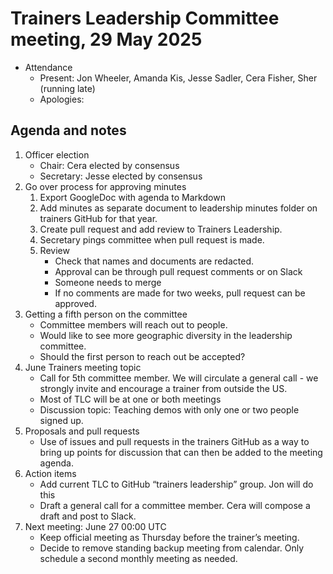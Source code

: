 # Trainers Leadership Committee meeting, 29 May 2025

- Attendance
	- Present: Jon Wheeler, Amanda Kis, Jesse Sadler, Cera Fisher, Sher (running late)
	- Apologies: 

## Agenda and notes

1. Officer election
	- Chair: Cera elected by consensus
	- Secretary: Jesse elected by consensus
2. Go over process for approving minutes
    1. Export GoogleDoc with agenda to Markdown
    2. Add minutes as separate document to leadership minutes folder on trainers GitHub for that year.
    3. Create pull request and add review to Trainers Leadership.
    4. Secretary pings committee when pull request is made.
    5. Review
        - Check that names and documents are redacted.
        - Approval can be through pull request comments or on Slack
        - Someone needs to merge
        - If no comments are made for two weeks, pull request can be approved.
3. Getting a fifth person on the committee
    - Committee members will reach out to people.
    - Would like to see more geographic diversity in the leadership committee.
    - Should the first person to reach out be accepted?
4. June Trainers meeting topic
    - Call for 5th committee member. We will circulate a general call - we strongly invite and encourage a trainer from outside the US.
    - Most of TLC will be at one or both meetings
    - Discussion topic: Teaching demos with only one or two people signed up.
5. Proposals and pull requests
    - Use of issues and pull requests in the trainers GitHub as a way to bring up points for discussion that can then be added to the meeting agenda.
6. Action items
    - Add current TLC to GitHub “trainers leadership” group. Jon will do this
    - Draft a general call for a committee member. Cera will compose a draft and post to Slack.
7. Next meeting: June 27 00:00 UTC
    - Keep official meeting as Thursday before the trainer’s meeting.
    - Decide to remove standing backup meeting from calendar. Only schedule a second monthly meeting as needed.